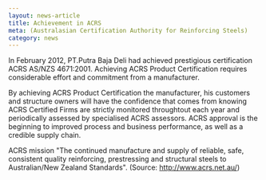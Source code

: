 ```yaml
---
layout: news-article
title: Achievement in ACRS
meta: (Australasian Certification Authority for Reinforcing Steels)
category: news
---
```


In February 2012, PT.Putra Baja Deli had achieved prestigious certification
ACRS AS/NZS 4671:2001.
Achieving ACRS Product Certification requires considerable effort and commitment from a manufacturer.

By achieving ACRS Product Certification the manufacturer, his customers and
structure owners will have the confidence that comes from knowing ACRS Certified
Firms are strictly monitored throughtout each year and periodically assessed by
specialised ACRS assessors. ACRS approval is the beginning to improved process
and business performance, as well as a credible supply chain.

ACRS mission "The continued manufacture and supply of reliable, safe,
consistent quality reinforcing, prestressing and structural steels to
Australian/New Zealand Standards". (Source: http://www.acrs.net.au/)